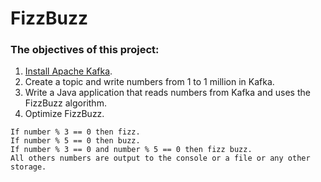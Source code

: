 # FizzBuzz
### The objectives of this project:
1. [Install Apache Kafka](https://kafka.apache.org/quickstart).
2. Create a topic and write numbers from 1 to 1 million in Kafka.
3. Write a Java application that reads numbers from Kafka and uses the FizzBuzz algorithm.
4. Optimize FizzBuzz.
```
If number % 3 == 0 then fizz.
If number % 5 == 0 then buzz. 
If number % 3 == 0 and number % 5 == 0 then fizz buzz.
All others numbers are output to the console or a file or any other storage.
```
